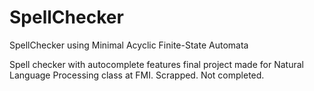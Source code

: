 # SpellChecker
SpellChecker using Minimal Acyclic Finite-State Automata


Spell checker with autocomplete features final project made for Natural Language Processing class at FMI.
Scrapped. Not completed.
